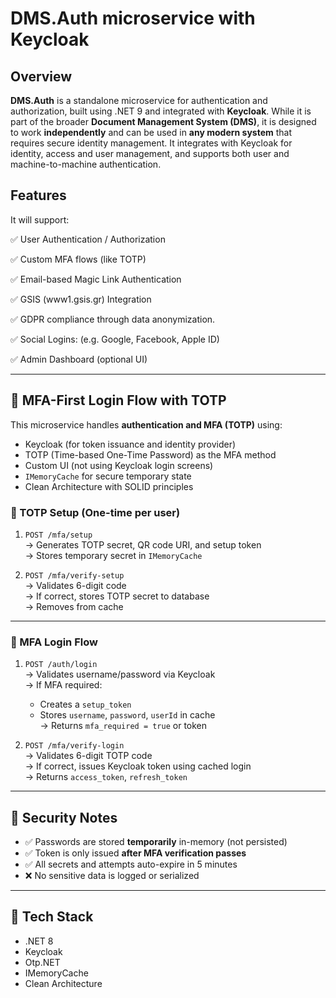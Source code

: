 ﻿# DMS.Auth microservice with Keycloak

## Overview

**DMS.Auth** is a standalone microservice for authentication and authorization, built using .NET 9 and integrated with **Keycloak**. 
While it is part of the broader **Document Management System (DMS)**, it is designed to work **independently** and can be used in **any modern system** 
that requires secure identity management. 
It integrates with Keycloak for identity, access and user management, and supports both user and machine-to-machine authentication.

## Features

It will support:

✅ User Authentication / Authorization

✅ Custom MFA flows (like TOTP)

✅ Email-based Magic Link Authentication

✅ GSIS (www1.gsis.gr) Integration

✅ GDPR compliance through data anonymization.

✅ Social Logins: (e.g. Google, Facebook, Apple ID)

✅ Admin Dashboard (optional UI)

---

## 🧭 MFA-First Login Flow with TOTP

This microservice handles **authentication and MFA (TOTP)** using:

- Keycloak (for token issuance and identity provider)
- TOTP (Time-based One-Time Password) as the MFA method
- Custom UI (not using Keycloak login screens)
- `IMemoryCache` for secure temporary state
- Clean Architecture with SOLID principles

### 🔐 TOTP Setup (One-time per user)
1. `POST /mfa/setup`  
   → Generates TOTP secret, QR code URI, and setup token  
   → Stores temporary secret in `IMemoryCache`

2. `POST /mfa/verify-setup`  
   → Validates 6-digit code  
   → If correct, stores TOTP secret to database  
   → Removes from cache

---

### 🔑 MFA Login Flow
1. `POST /auth/login`  
   → Validates username/password via Keycloak  
   → If MFA required:
     - Creates a `setup_token`
     - Stores `username`, `password`, `userId` in cache  
   → Returns `mfa_required = true` or token

2. `POST /mfa/verify-login`  
   → Validates 6-digit TOTP code  
   → If correct, issues Keycloak token using cached login  
   → Returns `access_token`, `refresh_token`


---

## 🔐 Security Notes

- ✅ Passwords are stored **temporarily** in-memory (not persisted)
- ✅ Token is only issued **after MFA verification passes**
- ✅ All secrets and attempts auto-expire in 5 minutes
- ❌ No sensitive data is logged or serialized

---

## 🚀 Tech Stack

- .NET 8
- Keycloak
- Otp.NET
- IMemoryCache
- Clean Architecture
